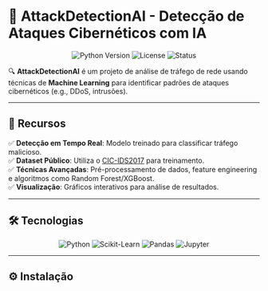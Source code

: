 # 🚀 AttackDetectionAI - Detecção de Ataques Cibernéticos com IA  

<div align="center">
  <img src="https://img.shields.io/badge/Python-3.8%2B-blue?logo=python" alt="Python Version">
  <img src="https://img.shields.io/badge/License-MIT-green" alt="License">
  <img src="https://img.shields.io/badge/Status-Em%20Desenvolvimento-yellow" alt="Status">
</div>  

🔍 **AttackDetectionAI** é um projeto de análise de tráfego de rede usando técnicas de **Machine Learning** para identificar padrões de ataques cibernéticos (e.g., DDoS, intrusões).  

---

## 📌 Recursos  

✅ **Detecção em Tempo Real**: Modelo treinado para classificar tráfego malicioso.  
✅ **Dataset Público**: Utiliza o [CIC-IDS2017](https://www.unb.ca/cic/datasets/ids-2017.html) para treinamento.  
✅ **Técnicas Avançadas**: Pré-processamento de dados, feature engineering e algoritmos como Random Forest/XGBoost.  
✅ **Visualização**: Gráficos interativos para análise de resultados.  

---

## 🛠️ Tecnologias  

<div align="center">
  <img src="https://img.shields.io/badge/Python-FFD43B?style=for-the-badge&logo=python&logoColor=blue" alt="Python">
  <img src="https://img.shields.io/badge/scikit--learn-F7931E?style=for-the-badge&logo=scikit-learn&logoColor=white" alt="Scikit-Learn">
  <img src="https://img.shields.io/badge/pandas-150458?style=for-the-badge&logo=pandas&logoColor=white" alt="Pandas">
  <img src="https://img.shields.io/badge/Jupyter-F37626?style=for-the-badge&logo=Jupyter&logoColor=white" alt="Jupyter">
</div>  

---

## ⚙️ Instalação  


